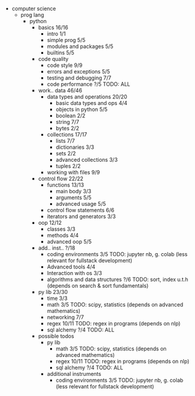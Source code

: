 * computer science
  * prog lang
    * python
      * basics 16/16
        * intro 1/1
        * simple prog 5/5
        * modules and packages 5/5
        * builtins 5/5
      * code quality
        * code style 9/9
        * errors and exceptions 5/5
        * testing and debugging 7/7
        * code performance ?/5 TODO: ALL
      * work.. data 46/46
        * data types and operations 20/20
          * basic data types and ops 4/4
          * objects in python 5/5
          * boolean 2/2
          * string 7/7
          * bytes 2/2
        * collections 17/17
          * lists 7/7
          * dictionaries 3/3
          * sets 2/2
          * advanced collections 3/3
          * tuples 2/2
        * working with files 9/9
      * control flow 22/22
        * functions 13/13
          * main body 3/3
          * arguments 5/5
          * advanced usage 5/5
        * control flow statements 6/6
        * iterators and generators 3/3
      * oop 12/12
        * classes 3/3
        * methods 4/4
        * advanced oop 5/5
      * add.. inst.. ?/18
        * coding environments 3/5 TODO: jupyter nb, g. colab (less relevant for fullstack development)
        * Advanced tools 4/4
        * Interaction with os 3/3
        * algorithms and data structures ?/6 TODO: sort, index u.t.h (depends on search & sort fundamentals)
      * py lib 23/30
        * time 3/3
        * math 3/5 TODO: scipy, statistics (depends on advanced mathematics)
        * networking 7/7
        * regex 10/11 TODO: regex in programs (depends on nlp)
        * sql alchemy ?/4 TODO: ALL
      * possible todos
        * py lib
          * math 3/5 TODO: scipy, statistics (depends on advanced mathematics)
          * regex 10/11 TODO: regex in programs (depends on nlp)
          * sql alchemy ?/4 TODO: ALL
        * additional instruments
          * coding environments 3/5 TODO: jupyter nb, g. colab (less relevant for fullstack development)

